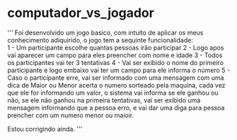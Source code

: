 # computador_vs_jogador
'''
Foi desenvolvido um jogo basico, com intuito de aplicar os meus conhecimento adiquirido, o jogo tem a sequinte funcionalidade: 
<br>
1 - Um participante escolhe quantas pessoas irão participar
2 - Logo apos vai aparecer um campo para eles preencher com nome e idade
3 - Todos os participantes vai ter 3 tentativas 
4 - Vai ser exibido o nome do primeiro participante e logo embaixo vai ter um campo para ele informa o número
5 - Caso o participante erre, vai ser informado com uma mensagem com uma dica de Maior ou Menor
 acerta o numero sorteado pela maquina, cada vez que ele for informando um valor, o sistema vai informa se ele ganhou ou não, se ele não ganhou na primeira tentativas, vai ser exibido uma mensagem informando que a pessoa erro, e vai dar uma diga para pessoa prencher com um numero menor ou maioir.

Estou corrigindo ainda.
'''

